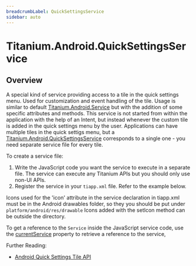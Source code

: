 ```yaml
---
breadcrumbLabel: QuickSettingsService
sidebar: auto
---
```


# Titanium.Android.QuickSettingsService

<ProxySummary/>

## Overview

A special kind of service providing access to a tile in the quick settings menu. Used for customization
and event handling of the tile. Usage is similar to default [Titanium.Android.Service](Titanium.Android.Service) but with the
addition of some specific attributes and methods. This service is not started from within the application 
with the help of an Intent, but instead whenever the custom tile is added in the quick settings menu by the
user. Applications can have multiple tiles in the quick settigs menu, but a [Titanium.Android.QuickSettingsService](Titanium.Android.QuickSettingsService)
corresponds to a single one - you need separate service file for every tile.

To create a service file:

  1. Write the JavaScript code you want the service to execute in a separate file.
     The service can execute any Titanium APIs but you should only use non-UI APIs.
  2. Register the service in your `tiapp.xml` file. Refer to the example below.

  Icons used for the 'icon' attribute in the service declaration in tiapp.xml must
  be in the Android drawables folder, so they you should be put under
  `platform/android/res/drawable`
  Icons added with the setIcon method can be outside the directory.

To get a reference to the `Service` inside the JavaScript service code, use the
[currentService](Titanium.Android.currentService) property to retrieve a reference to the service,

Further Reading:

  * [Android Quick Settings Tile API](https://developer.android.com/about/versions/nougat/android-7.0.html#tile_api)

<ApiDocs/>
